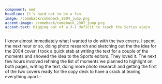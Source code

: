 ```yaml
---
component: end
headline: It’s hard not to be a fan
image: /comeback/comeback_2004_jump.png
accent-image: /comeback/comeback_2007_jump.png
accent-text: Digging out of a 3-1 deficit to reach the Series again.
---
```


I knew almost immediately what I wanted to do with the two covers. I spent the next hour or so, doing photo research and sketching out the the idea for the 2004 cover. I took a quick stab at writing the text for a couple of the moments and showed the idea to the Sports editors. They loved it. The next few hours involved refining the list of moments we planned to highlight on both pages, writing the text, doing more photo research and getting the first of the two covers ready for the copy desk to have a crack at tearing everything apart.-